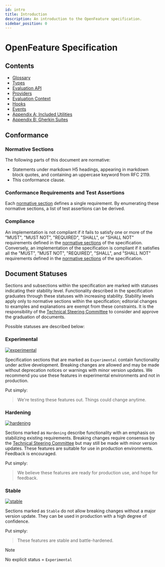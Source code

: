 ```yaml
---
id: intro
title: Introduction
description: An introduction to the OpenFeature specification.
sidebar_position: 0
---
```


# OpenFeature Specification

## Contents

- [Glossary](./glossary.md)
- [Types](./types.md)
- [Evaluation API](./sections/01-flag-evaluation.md)
- [Providers](./sections//02-providers.md)
- [Evaluation Context](./sections/03-evaluation-context.md)
- [Hooks](./sections/04-hooks.md)
- [Events](./sections/05-events.md)
- [Appendix A: Included Utilities](./appendix-a-included-utilities.md)
- [Appendix B: Gherkin Suites](./appendix-b-gherkin-suites.md)

## Conformance

### Normative Sections

The following parts of this document are normative:

- Statements under markdown H5 headings, appearing in markdown block quotes, and containing an uppercase keyword from RFC 2119.
- This conformance clause.

### Conformance Requirements and Test Assertions

Each [normative section](#normative-sections) defines a single requirement. By enumerating these normative sections, a list of test assertions can be derived.

### Compliance

An implementation is not compliant if it fails to satisfy one or more of the "MUST", "MUST NOT", "REQUIRED", "SHALL", or "SHALL NOT" requirements defined in the [normative sections](#normative-sections) of the specification. Conversely, an implementation of the specification is compliant if it satisfies all the "MUST", "MUST NOT", "REQUIRED", "SHALL", and "SHALL NOT" requirements defined in the [normative sections](#normative-sections) of the specification.

## Document Statuses

Sections and subsections within the specification are marked with statuses indicating their stability level.
Functionality described in the specification graduates through these statuses with increasing stability.
Stability levels apply only to normative sections within the specification; editorial changes to examples and explanations are exempt from these constraints.
It is the responsibility of the [Technical Steering Committee](https://github.com/open-feature/community/blob/main/governance-charter.md#tsc-members) to consider and approve the graduation of documents.

Possible statuses are described below:

### Experimental

[![experimental](https://img.shields.io/static/v1?label=Status&message=experimental&color=orange)](https://github.com/open-feature/spec/tree/main/specification#experimental)

Specification sections that are marked as `Experimental` contain functionality under active development. Breaking changes are allowed and may be made without deprecation notices or warnings with minor version updates. We recommend you use these features in experimental environments and not in production.

Put simply:

> We're testing these features out. Things could change anytime.

### Hardening

[![hardening](https://img.shields.io/static/v1?label=Status&message=hardening&color=yellow)](https://github.com/open-feature/spec/tree/main/specification#hardening)

Sections marked as `Hardening` describe functionality with an emphasis on stabilizing existing requirements. Breaking changes require consensus by the [Technical Steering Committee](https://github.com/open-feature/community/blob/main/governance-charter.md#tsc-members) but may still be made with minor version updates. These features are suitable for use in production environments. Feedback is encouraged.

Put simply:

> We believe these features are ready for production use, and hope for feedback.

### Stable

[![stable](https://img.shields.io/static/v1?label=Status&message=stable&color=green)](https://github.com/open-feature/spec/tree/main/specification#stable)

Sections marked as `Stable` do not allow breaking changes without a major version update. They can be used in production with a high degree of confidence.

Put simply:

> These features are stable and battle-hardened.


> [!NOTE]
> No explicit status = `Experimental`
